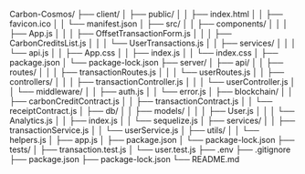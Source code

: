 Carbon-Cosmos/
├── client/ 
│   ├── public/
│   │   ├── index.html
│   │   ├── favicon.ico
│   │   └── manifest.json
│   ├── src/
│   │   ├── components/
│   │   │   ├── App.js
│   │   │   ├── OffsetTransactionForm.js
│   │   │   ├── CarbonCreditsList.js
│   │   │   └── UserTransactions.js
│   │   ├── services/
│   │   │   └── api.js
│   │   ├── App.css
│   │   ├── index.js
│   │   └── index.css
│   ├── package.json
│   └── package-lock.json
├── server/
│   ├── api/
│   │   ├── routes/
│   │   │   ├── transactionRoutes.js
│   │   │   └── userRoutes.js
│   │   ├── controllers/
│   │   │   ├── transactionController.js
│   │   │   └── userController.js
│   │   └── middleware/
│   │       ├── auth.js
│   │       └── error.js
│   ├── blockchain/
│   │   ├── carbonCreditContract.js
│   │   ├── transactionContract.js
│   │   └── receiptContract.js
│   ├── db/
│   │   ├── models/
│   │   │   ├── User.js
│   │   │   └── Analytics.js
│   │   ├── index.js
│   │   └── sequelize.js
│   ├── services/
│   │   ├── transactionService.js
│   │   └── userService.js
│   ├── utils/
│   │   └── helpers.js
│   ├── app.js
│   ├── package.json
│   └── package-lock.json
├── tests/
│   ├── transaction.test.js
│   └── user.test.js
├── .env
├── .gitignore
├── package.json
├── package-lock.json
└── README.md
